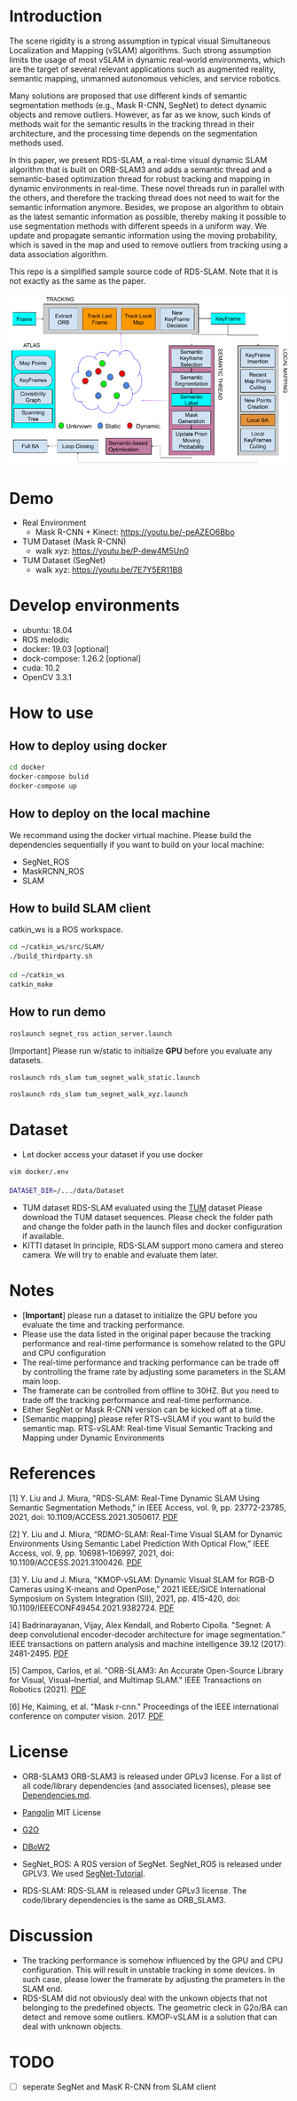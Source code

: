 # Introduction

The scene rigidity is a strong assumption in typical visual Simultaneous Localization and Mapping (vSLAM) algorithms. Such strong assumption limits the usage of most vSLAM in dynamic real-world environments, which are the target of several relevant applications such as augmented reality, semantic mapping, unmanned autonomous vehicles, and service robotics. 

Many solutions are proposed that use different kinds of semantic segmentation methods (e.g., Mask R-CNN, SegNet) to detect dynamic objects and remove outliers. However, as far as we know, such kinds of methods wait for the semantic results in the tracking thread in their architecture, and the processing time depends on the segmentation methods used. 

In this paper, we present RDS-SLAM, a real-time visual dynamic SLAM algorithm that is built on ORB-SLAM3 and adds a semantic thread and a semantic-based optimization thread for robust tracking and mapping in dynamic environments in real-time. These novel threads run in parallel with the others, and therefore the tracking thread does not need to wait for the semantic information anymore. 
Besides, we propose an algorithm to obtain as the latest semantic information as possible, thereby making it possible to use segmentation methods with different speeds in a uniform way. We update and propagate semantic information using the moving probability, which is saved in the map and used to remove outliers from tracking using a data association algorithm.

This repo is a simplified sample source code of RDS-SLAM. Note that it is not exactly as the same as the paper. 

<img src="./img/system_overview.png"/>

# Demo

-   Real Environment
    -   Mask R-CNN + Kinect: <https://youtu.be/-peAZEO6Bbo>
-   TUM Dataset (Mask R-CNN)
    -   walk xyz: <https://youtu.be/P-dew4M5Un0>
-   TUM Dataset (SegNet)
    -   walk xyz: <https://youtu.be/7E7Y5ER11B8>

# Develop environments

-   ubuntu: 18.04
-   ROS melodic
-   docker: 19.03 [optional]
-   dock-compose: 1.26.2 [optional]
-   cuda: 10.2
-   OpenCV 3.3.1

# How to use

## How to deploy using docker

```sh
cd docker
docker-compose bulid
docker-compose up
```

## How to deploy on the local machine

We recommand using the docker virtual machine. 
Please build the dependencies sequentially if you want to build on your local machine:

-   SegNet_ROS
-   MaskRCNN_ROS
-   SLAM

## How to build SLAM client

catkin_ws is a ROS workspace.

```sh
cd ~/catkin_ws/src/SLAM/
./build_thirdparty.sh

cd ~/catkin_ws
catkin_make
```

## How to run demo

```sh
roslaunch segnet_ros action_server.launch
```

[Important] Please run w/static to initialize **GPU** before you evaluate any datasets.

```sh
roslaunch rds_slam tum_segnet_walk_static.launch
```

```sh
roslaunch rds_slam tum_segnet_walk_xyz.launch
```

# Dataset

-   Let docker access your dataset if you use docker 

```sh
vim docker/.env

DATASET_DIR=/.../data/Dataset
```

-   TUM dataset 
     RDS-SLAM evaluated using the [TUM](https://vision.in.tum.de/data/datasets/rgbd-dataset) dataset
      Please download the TUM dataset sequences. Please check the folder path and change the folder path in the launch files and docker configuration if available.
-   KITTI dataset
    In principle, RDS-SLAM support mono camera and stereo camera. 
    We will try to enable and  evaluate them later.

# Notes

-   [**Important**] please run a dataset to initialize the GPU  before you evaluate the time and tracking performance.
-   Please use the data listed in the original paper because the tracking performance and real-time performance is somehow related to the GPU and CPU configuration
-   The real-time performance and tracking performance can be trade off by controlling the frame rate by adjusting some  parameters in the SLAM main loop.
-   The framerate can be controlled from offline to 30HZ. But you need to trade off the tracking performance and real-time performance.
-   Either SegNet or Mask R-CNN version can be kicked off at a time.
-   [Semantic mapping] please refer RTS-vSLAM if you want to build the semantic map.
    RTS-vSLAM: Real-time Visual Semantic Tracking and Mapping under Dynamic Environments

# References

[1] Y. Liu and J. Miura, "RDS-SLAM: Real-Time Dynamic SLAM Using Semantic Segmentation Methods," in IEEE Access, vol. 9, pp. 23772-23785, 2021, doi: 10.1109/ACCESS.2021.3050617. [PDF](https://ieeexplore.ieee.org/document/9318990)

[2] Y. Liu and J. Miura, “RDMO-SLAM: Real-Time Visual SLAM for Dynamic Environments Using Semantic Label Prediction With Optical Flow,” IEEE Access, vol. 9, pp. 106981–106997, 2021, doi: 10.1109/ACCESS.2021.3100426. [PDF](https://ieeexplore.ieee.org/stamp/stamp.jsp?arnumber=9497091)

[3] Y. Liu and J. Miura, "KMOP-vSLAM: Dynamic Visual SLAM for RGB-D Cameras using K-means and OpenPose," 2021 IEEE/SICE International Symposium on System Integration (SII), 2021, pp. 415-420, doi: 10.1109/IEEECONF49454.2021.9382724. [PDF](https://ieeexplore.ieee.org/document/9382724)

[4] Badrinarayanan, Vijay, Alex Kendall, and Roberto Cipolla. "Segnet: A deep convolutional encoder-decoder architecture for image segmentation." IEEE transactions on pattern analysis and machine intelligence 39.12 (2017): 2481-2495. [PDF](https://arxiv.org/abs/1511.00561)

[5] Campos, Carlos, et al. "ORB-SLAM3: An Accurate Open-Source Library for Visual, Visual–Inertial, and Multimap SLAM." IEEE Transactions on Robotics (2021). [PDF](https://arxiv.org/pdf/2007.11898.pdf)

[6] He, Kaiming, et al. "Mask r-cnn." Proceedings of the IEEE international conference on computer vision. 2017. [PDF](https://arxiv.org/pdf/1703.06870.pdf)

# License

-   ORB-SLAM3
    ORB-SLAM3 is released under GPLv3 license. For a list of all code/library dependencies (and associated licenses), please see [Dependencies.md](https://github.com/UZ-SLAMLab/ORB_SLAM3/blob/master/Dependencies.md).

- [Pangolin](https://github.com/stevenlovegrove/Pangolin.git) MIT License
- [G2O](https://github.com/RainerKuemmerle/g2o.git)
- [DBoW2](https://github.com/dorian3d/DBoW2.git)
-   SegNet_ROS: 
    A ROS version of SegNet.  SegNet_ROS is released under GPLV3.
    We used [SegNet-Tutorial](https://github.com/alexgkendall/SegNet-Tutorial).

-   RDS-SLAM: 
    RDS-SLAM is released under GPLv3 license. The code/library dependencies is the same as ORB_SLAM3.

# Discussion

-   The tracking performance is somehow influenced by the GPU and CPU configuration. This will result in unstable tracking in some devices. In such case, please lower the framerate by adjusting the prameters in the SLAM end.
-   RDS-SLAM did not obviously deal with the unkown objects that not belonging to the predefined objects. The geometric cleck in G2o/BA can detect and remove some outliers. KMOP-vSLAM is a solution that can deal with unknown objects.

# TODO

-   [ ] seperate SegNet and MasK R-CNN from SLAM client
